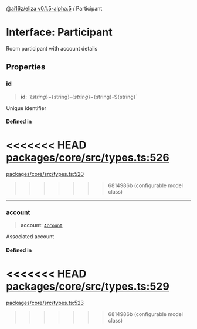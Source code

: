 [@ai16z/eliza v0.1.5-alpha.5](../index.md) / Participant

# Interface: Participant

Room participant with account details

## Properties

### id

> **id**: \`$\{string\}-$\{string\}-$\{string\}-$\{string\}-$\{string\}\`

Unique identifier

#### Defined in

<<<<<<< HEAD
[packages/core/src/types.ts:526](https://github.com/ai16z/eliza/blob/main/packages/core/src/types.ts#L526)
=======
[packages/core/src/types.ts:520](https://github.com/ai16z/eliza/blob/main/packages/core/src/types.ts#L520)
>>>>>>> 6814986b (configurable model class)

***

### account

> **account**: [`Account`](Account.md)

Associated account

#### Defined in

<<<<<<< HEAD
[packages/core/src/types.ts:529](https://github.com/ai16z/eliza/blob/main/packages/core/src/types.ts#L529)
=======
[packages/core/src/types.ts:523](https://github.com/ai16z/eliza/blob/main/packages/core/src/types.ts#L523)
>>>>>>> 6814986b (configurable model class)
